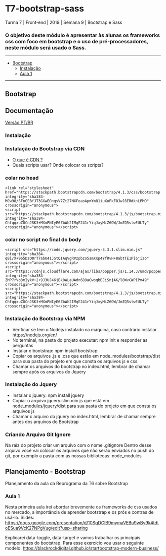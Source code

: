 # T7-bootstrap-sass
Turma 7 | Front-end | 2019 | Semana 9 | Bootstrap e Sass

### O objetivo deste módulo é apresentar às alunas os frameworks css com foco em bootstrap e o uso de pré-processadores, neste módulo será usado o Sass.

***

* [Bootstrap](#bootstrap)
  * [Instalação](#instalação)
  * [Aula 1](#aula-1)

***

## Bootstrap 
## Documentação 
[Versão PT/BR](https://getbootstrap.com.br/)

### Instalação
### Instalação do Bootstrap via CDN
  
  - [O que é CDN ?](https://www.youtube.com/watch?v=02rvd_7HcFY)
  - Quais scripts usar? Onde colocar os scripts?
  
### colar no head

```
<link rel="stylesheet" href="https://stackpath.bootstrapcdn.com/bootstrap/4.1.3/css/bootstrap.min.css" integrity="sha384-MCw98/SFnGE8fJT3GXwEOngsV7Zt27NXFoaoApmYm81iuXoPkFOJwJ8ERdknLPMO" crossorigin="anonymous">
<script src="https://stackpath.bootstrapcdn.com/bootstrap/4.1.3/js/bootstrap.min.js" integrity="sha384-ChfqqxuZUCnJSK3+MXmPNIyE6ZbWh2IMqE241rYiqJxyMiZ6OW/JmZQ5stwEULTy" crossorigin="anonymous"></script>
```
### colar no script no final do body
```
<script src="https://code.jquery.com/jquery-3.3.1.slim.min.js" integrity="sha384-q8i/X+965DzO0rT7abK41JStQIAqVgRVzpbzo5smXKp4YfRvH+8abtTE1Pi6jizo" crossorigin="anonymous"></script>
<script src="https://cdnjs.cloudflare.com/ajax/libs/popper.js/1.14.3/umd/popper.min.js" integrity="sha384-ZMP7rVo3mIykV+2+9J3UJ46jBk0WLaUAdn689aCwoqbBJiSnjAK/l8WvCWPIPm49" crossorigin="anonymous"></script>
<script src="https://stackpath.bootstrapcdn.com/bootstrap/4.1.3/js/bootstrap.min.js" integrity="sha384-ChfqqxuZUCnJSK3+MXmPNIyE6ZbWh2IMqE241rYiqJxyMiZ6OW/JmZQ5stwEULTy" crossorigin="anonymous"></script>
```

### Instalação do Bootstrap via NPM
- Verificar se tem o Nodejs instalado na máquina, caso contrário instalar. https://nodejs.org/en/
- No terminal, na pasta do projeto executar: npm init e responder as perguntas
- Instalar o bootstrap: npm install bootstrap
- Copiar os arquivos .js e .css que estão em node_modules/bootstrap/dist para sua pasta do projeto em que consta os arquivos js e css
- Chamar os arquivos do bootstrap no index.html, lembrar de chamar sempre após os arquivos do Jquery

### Instalação do Jquery
- Instalar o jquery: npm install jquery
- Copiar o arquivo jquery.slim.min.js que está em node_modules/jquery/dist para sua pasta do projeto em que consta os arquivos js
- Chamar o arquivo do jquery no index.html, lembrar de chamar sempre antes dos arquivos do Bootstrap

### Criando Arquivo Git Ignore
Na raíz do projeto criar um arquivo com o nome .gitignore
Dentro desse arquivo você vai colocar os arquivos que não serão enviados no push do git, por exemplo a pasta com as nossas bibliotecas: node_modules

## Planejamento - Bootstrap
Planejamento da aula da Reprograma da T6 sobre Bootstrap

### Aula 1
Nesta primeira aula irei abordar brevemente os frameworks de css usados no mercado, a importância de aprender bootstrap e os prós e contras de usá-lo. 
Slides: https://docs.google.com/presentation/d/10SqDClB9mymaVEBu9wBy9k4tdtoESua9VcK27NPgVug/edit?usp=sharing

Explicarei data-toggle, data-target e vamos trabalhar os principais componentes do bootstrap.
Para esse exercício vou usar o seguinte modelo: https://blackrockdigital.github.io/startbootstrap-modern-business/
